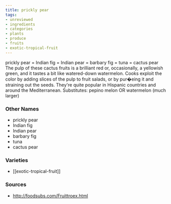 ```yaml
---
title: prickly pear
tags:
- unreviewed
- ingredients
- categories
- plants
- produce
- fruits
- exotic-tropical-fruit
---
```

prickly pear = Indian fig = Indian pear = barbary fig = tuna = cactus pear The pulp of these cactus fruits is a brilliant red or, occasionally, a yellowish green, and it tastes a bit like watered-down watermelon. Cooks exploit the color by adding slices of the pulp to fruit salads, or by pur�eing it and straining out the seeds. They're quite popular in Hispanic countries and around the Mediterranean. Substitutes: pepino melon OR watermelon (much larger)

### Other Names

* prickly pear
* Indian fig
* Indian pear
* barbary fig
* tuna
* cactus pear

### Varieties

* [[exotic-tropical-fruit]]

### Sources
* http://foodsubs.com/Fruittroex.html
